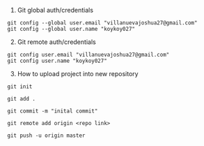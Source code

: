 1. Git global auth/credentials
```
git config --global user.email "villanuevajoshua27@gmail.com"
git config --global user.name "koykoy027"
```

2. Git remote auth/credentials
```
git config user.email "villanuevajoshua27@gmail.com"
git config user.name "koykoy027"
```

3. How to upload project into new repository
```
git init
```
```
git add .
```
```
git commit -m "inital commit"
```
```
git remote add origin <repo link>
```
```
git push -u origin master
```
